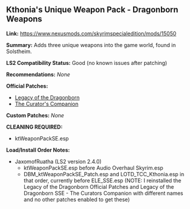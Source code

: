 ## Kthonia's Unique Weapon Pack - Dragonborn Weapons

**Link:** https://www.nexusmods.com/skyrimspecialedition/mods/15050

**Summary:** Adds three unique weapons into the game world, found in Solstheim.

**LS2 Compatibility Status:** Good (no known issues after patching)

**Recommendations:** 
_None_

**Official Patches:**
* [Legacy of the Dragonborn](https://www.nexusmods.com/skyrimspecialedition/mods/30980)
* [The Curator's Companion](https://www.nexusmods.com/skyrimspecialedition/mods/38529)

**Custom Patches:**
_None_

**CLEANING REQUIRED:**
* ktWeaponPackSE.esp

**Load/Install Order Notes:**
* JaxomofRuatha (LS2 version 2.4.0)
  * ktWeaponPackSE.esp before Audio Overhaul Skyrim.esp
  * DBM_ktWeaponPackSE_Patch.esp and LOTD_TCC_Kthonia.esp in that order, currently before ELE_SSE.esp (NOTE: I reinstalled the Legacy of the Dragonborn Official Patches and Legacy of the Dragonborn SSE - The Curators Companion with different names and no other patches enabled to get these)